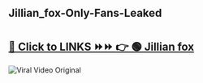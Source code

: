 
 ## Jillian_fox-Only-Fans-Leaked

# <h2><a href="https://clipsfans.com/Jillian_fox&ref=git">🔗 Click to LINKS ⏩⏩ 👉 🟢 Jillian fox </a></h2>

<a href="https://clipsfans.com/Jillian_fox&ref=git" rel="nofollow" data-target="animated-image.originalLink"><img src="https://i.ibb.co.com/xMMVF88/686577567.gif" alt="Viral Video Original" style="max-width: 100%; display: inline-block;" data-target="animated-image.originalImage"></a>
